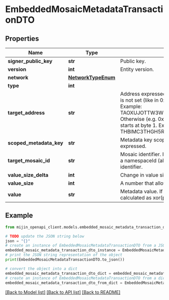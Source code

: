 # EmbeddedMosaicMetadataTransactionDTO


## Properties

Name | Type | Description | Notes
------------ | ------------- | ------------- | -------------
**signer_public_key** | **str** | Public key. | 
**version** | **int** | Entity version. | 
**network** | [**NetworkTypeEnum**](NetworkTypeEnum.md) |  | 
**type** | **int** |  | 
**target_address** | **str** | Address expressed in Base32 format. If the bit 0 of byte 0 is not set (like in 0x90), then it is a regular address. Example: TAOXUJOTTW3W5XTBQMQEX3SQNA6MCUVGXLXR3TA.  Otherwise (e.g. 0x91) it represents a namespace id which starts at byte 1. Example: THBIMC3THGH5RUYAAAAAAAAAAAAAAAAAAAAAAAA  | 
**scoped_metadata_key** | **str** | Metadata key scoped to source, target and type expressed. | 
**target_mosaic_id** | **str** | Mosaic identifier. If the most significant bit of byte 0 is set, a namespaceId (alias) is used instead of the real mosaic identifier.  | 
**value_size_delta** | **int** | Change in value size in bytes. | 
**value_size** | **int** | A number that allows uint 32 values. | 
**value** | **str** | Metadata value. If embedded in a transaction, this is calculated as xor(previous-value, value). | 

## Example

```python
from mijin_openapi_client.models.embedded_mosaic_metadata_transaction_dto import EmbeddedMosaicMetadataTransactionDTO

# TODO update the JSON string below
json = "{}"
# create an instance of EmbeddedMosaicMetadataTransactionDTO from a JSON string
embedded_mosaic_metadata_transaction_dto_instance = EmbeddedMosaicMetadataTransactionDTO.from_json(json)
# print the JSON string representation of the object
print(EmbeddedMosaicMetadataTransactionDTO.to_json())

# convert the object into a dict
embedded_mosaic_metadata_transaction_dto_dict = embedded_mosaic_metadata_transaction_dto_instance.to_dict()
# create an instance of EmbeddedMosaicMetadataTransactionDTO from a dict
embedded_mosaic_metadata_transaction_dto_from_dict = EmbeddedMosaicMetadataTransactionDTO.from_dict(embedded_mosaic_metadata_transaction_dto_dict)
```
[[Back to Model list]](../README.md#documentation-for-models) [[Back to API list]](../README.md#documentation-for-api-endpoints) [[Back to README]](../README.md)


